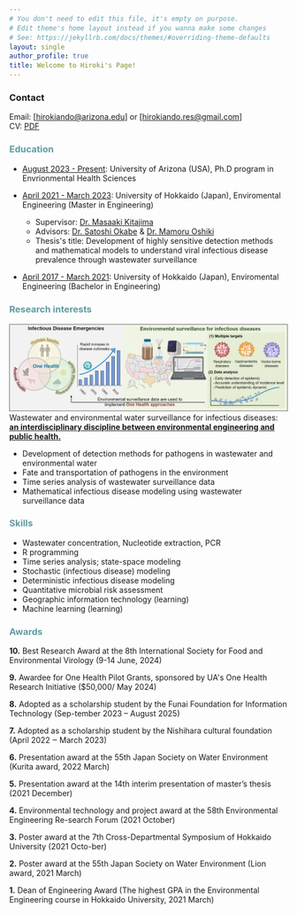 ```yaml
---
# You don't need to edit this file, it's empty on purpose.
# Edit theme's home layout instead if you wanna make some changes
# See: https://jekyllrb.com/docs/themes/#overriding-theme-defaults
layout: single
author_profile: true
title: Welcome to Hiroki's Page!
---
```

### Contact
Email: [hirokiando@arizona.edu] or [hirokiando.res@gmail.com]  
CV: [PDF](https://drive.google.com/drive/u/0/folders/1l5AGlTYMFyW5ohbhGnXx5DC1cZg9Pe0i?q=sharedwith:public%20parent:1l5AGlTYMFyW5ohbhGnXx5DC1cZg9Pe0i)

### <span style="color:#5E9CA0;">Education</span>
- <u>August 2023 - Present</u>: University of Arizona (USA), Ph.D program in Envrionmental Health Sciences
  
- <u>April 2021 - March 2023</u>: University of Hokkaido (Japan), Enviromental Engineering (Master in Engineering)  
   
  - Supervisor: [Dr. Masaaki Kitajima](https://scholar.google.co.jp/citations?user=46SKTFsAAAAJ&hl=en)   
  - Advisors: [Dr. Satoshi Okabe](https://scholar.google.co.jp/citations?user=MKX4iLsAAAAJ&hl=ja) & [Dr. Mamoru Oshiki](https://scholar.google.com/citations?user=-gmVynQAAAAJ&hl=ja)
  - Thesis's title: Development of highly sensitive detection methods and mathematical models to understand viral infectious disease prevalence through wastewater surveillance

- <u>April 2017 - March 2021</u>: University of Hokkaido (Japan), Enviromental Engineering (Bachelor in Engineering)

### <span style="color:#5E9CA0;">Research interests</span> 
![Research image](/assets/images/home.jpg)
Wastewater and environmental water surveillance for infectious diseases: <u><b>an interdisciplinary discipline between environmental engineering and public health.</b></u>
- Development of detection methods for pathogens in wastewater and environmental water
- Fate and transportation of pathogens in the environment
- Time series analysis of wastewater surveillance data
- Mathematical infectious disease modeling using wastewater surveillance data

### <span style="color:#5E9CA0;">Skills</span> 
- Wastewater concentration, Nucleotide extraction, PCR
- R programming
- Time series analysis; state-space modeling
- Stochastic (infectious disease) modeling
- Deterministic infectious disease modeling
- Quantitative microbial risk assessment
- Geographic information technology (learning)
- Machine learning (learning)

### <span style="color:#5E9CA0;">Awards</span>  
<p><b>10.</b> Best Research Award at the 8th International Society for Food and Environmental Virology (9-14 June, 2024)</p>  
<p><b>9.</b> Awardee for One Health Pilot Grants, sponsored by UA's One Health Research Initiative ($50,000/ May 2024)</p>   
<p><b>8.</b> Adopted as a scholarship student by the Funai Foundation for Information Technology (Sep-tember 2023 – August 2025)</p>   
<p><b>7.</b> Adopted as a scholarship student by the Nishihara cultural foundation (April 2022 ‒ March 2023)</p>   
<p><b>6.</b> Presentation award at the 55th Japan Society on Water Environment (Kurita award, 2022 March)</p>   
<p><b>5.</b> Presentation award at the 14th interim presentation of master’s thesis (2021 December)</p>   
<p><b>4.</b> Environmental technology and project award at the 58th Environmental Engineering Re-search Forum (2021 October)</p>   
<p><b>3.</b> Poster award at the 7th Cross-Departmental Symposium of Hokkaido University (2021 Octo-ber)</p>   
<p><b>2.</b> Poster award at the 55th Japan Society on Water Environment (Lion award, 2021 March)</p>   
<p><b>1.</b> Dean of Engineering Award (The highest GPA in the Environmental Engineering course in Hokkaido University, 2021 March)</p>   


